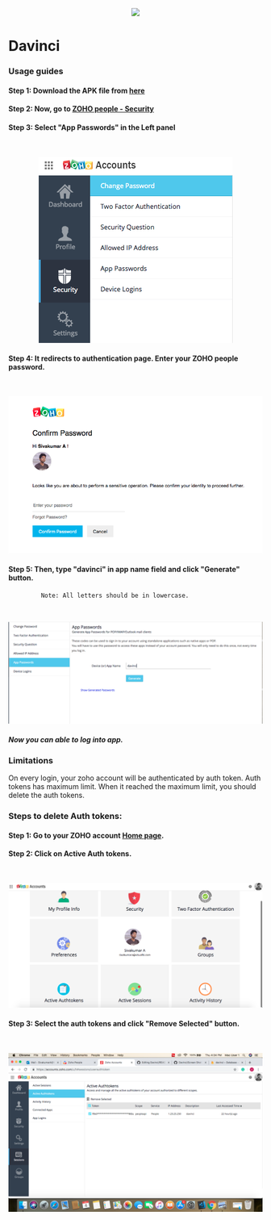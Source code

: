 <p align="center">
  <img src="https://visualbi.com/wp-content/uploads/visualbi-logo-175-60.png"/>
</p> 

# Davinci
### Usage guides

#### Step 1: Download the APK file from [here](https://exp-shell-app-assets.s3.us-west-1.amazonaws.com/android/%40sivakumar00/davinci-bf661b0b4d414c94b98cf2538d4e311d-signed.apk)

#### Step 2: Now, go to [ZOHO people - Security](https://accounts.zoho.com/u/h#security/security_pwd)

#### Step 3: Select "App Passwords" in the Left panel
<br/>
<p align="center">
  <img src="https://github.com/Sivakumar00/Davinci/blob/master/Screen%20Shot%202019-07-04%20at%2011.33.09%20AM.png"/>
</p>

#### Step 4: It redirects to authentication page. Enter your ZOHO people password.
<br/>
<p align="center">
  <img src="https://github.com/Sivakumar00/Davinci/blob/master/Screen%20Shot%202019-07-04%20at%2011.36.53%20AM.png"/>
</p>

#### Step 5: Then, type "davinci" in app name field and click "Generate" button.
             Note: All letters should be in lowercase.
<br/>             
<p align="center">
  <img src="https://github.com/Sivakumar00/Davinci/blob/master/Screen%20Shot%202019-07-04%20at%2011.37.56%20AM.png"/>
</p>  

####   *Now you can able to log into app.*

### Limitations

  On every login, your zoho account will be authenticated by auth token. Auth tokens has maximum limit. When it reached the maximum limit, you should delete the auth tokens.


### Steps to delete Auth tokens:

#### Step 1: Go to your ZOHO account [Home page](https://accounts.zoho.com/u/h#home).

#### Step 2: Click on Active Auth tokens.
<br/>             
<p align="center">
  <img src="https://github.com/Sivakumar00/Davinci/blob/master/Screen%20Shot%202019-07-04%20at%204.29.29%20PM.png"/>
</p>

#### Step 3: Select the auth tokens and click "Remove Selected" button.
<br/>             
<p align="center">
  <img src="https://github.com/Sivakumar00/Davinci/blob/master/Screen%20Shot%202019-07-04%20at%204.34.27%20PM.png"/>
</p>






